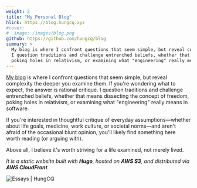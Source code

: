 ```yaml
---
weight: 2
title: "My Personal Blog"
hlink: https://blog.hungcq.xyz
#cover:
#  image: /images/blog.png
github: https://github.com/hungcq/blog
summary: >
  My blog is where I confront questions that seem simple, but reveal complexity the deeper you examine them.
  I question traditions and challenge entrenched beliefs, whether that means dissecting the concept of freedom,
  poking holes in relativism, or examining what "engineering" really means in software.
---
```


[My blog](https://blog.hungcq.xyz) is where I confront questions that seem simple, but reveal complexity the deeper you examine them.
If you're wondering what to expect, the answer is rational critique.
I question traditions and challenge entrenched beliefs, whether that means dissecting the concept of freedom,
poking holes in relativism, or examining what "engineering" really means in software.

If you're interested in thoughtful critique of everyday assumptions—whether about life goals, medicine, work culture,
or societal norms—and aren't afraid of the occasional blunt opinion,
you'll likely find something here worth reading (or arguing with).

Above all, I believe it's worth striving for a life examined, not merely lived.

*It is a static website built with **Hugo**, hosted on **AWS S3**, and distributed via **AWS CloudFront**.*

![Essays | HungCQ](/images/blog.png)
